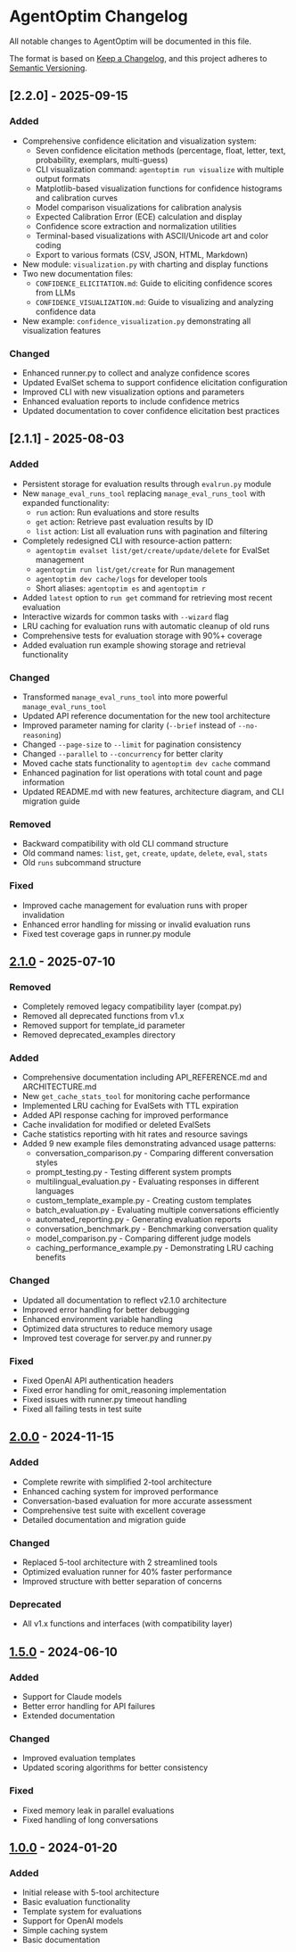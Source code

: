 # AgentOptim Changelog

All notable changes to AgentOptim will be documented in this file.

The format is based on [Keep a Changelog](https://keepachangelog.com/en/1.0.0/),
and this project adheres to [Semantic Versioning](https://semver.org/spec/v2.0.0.html).

## [2.2.0] - 2025-09-15

### Added
- Comprehensive confidence elicitation and visualization system:
  - Seven confidence elicitation methods (percentage, float, letter, text, probability, exemplars, multi-guess)
  - CLI visualization command: `agentoptim run visualize` with multiple output formats
  - Matplotlib-based visualization functions for confidence histograms and calibration curves
  - Model comparison visualizations for calibration analysis
  - Expected Calibration Error (ECE) calculation and display
  - Confidence score extraction and normalization utilities
  - Terminal-based visualizations with ASCII/Unicode art and color coding
  - Export to various formats (CSV, JSON, HTML, Markdown)
- New module: `visualization.py` with charting and display functions
- Two new documentation files:
  - `CONFIDENCE_ELICITATION.md`: Guide to eliciting confidence scores from LLMs
  - `CONFIDENCE_VISUALIZATION.md`: Guide to visualizing and analyzing confidence data
- New example: `confidence_visualization.py` demonstrating all visualization features

### Changed
- Enhanced runner.py to collect and analyze confidence scores
- Updated EvalSet schema to support confidence elicitation configuration
- Improved CLI with new visualization options and parameters
- Enhanced evaluation reports to include confidence metrics
- Updated documentation to cover confidence elicitation best practices

## [2.1.1] - 2025-08-03

### Added
- Persistent storage for evaluation results through `evalrun.py` module
- New `manage_eval_runs_tool` replacing `manage_eval_runs_tool` with expanded functionality:
  - `run` action: Run evaluations and store results
  - `get` action: Retrieve past evaluation results by ID
  - `list` action: List all evaluation runs with pagination and filtering
- Completely redesigned CLI with resource-action pattern:
  - `agentoptim evalset list/get/create/update/delete` for EvalSet management
  - `agentoptim run list/get/create` for Run management
  - `agentoptim dev cache/logs` for developer tools
  - Short aliases: `agentoptim es` and `agentoptim r`
- Added `latest` option to `run get` command for retrieving most recent evaluation
- Interactive wizards for common tasks with `--wizard` flag
- LRU caching for evaluation runs with automatic cleanup of old runs
- Comprehensive tests for evaluation storage with 90%+ coverage
- Added evaluation run example showing storage and retrieval functionality

### Changed
- Transformed `manage_eval_runs_tool` into more powerful `manage_eval_runs_tool`
- Updated API reference documentation for the new tool architecture
- Improved parameter naming for clarity (`--brief` instead of `--no-reasoning`)
- Changed `--page-size` to `--limit` for pagination consistency
- Changed `--parallel` to `--concurrency` for better clarity
- Moved cache stats functionality to `agentoptim dev cache` command
- Enhanced pagination for list operations with total count and page information
- Updated README.md with new features, architecture diagram, and CLI migration guide

### Removed
- Backward compatibility with old CLI command structure
- Old command names: `list`, `get`, `create`, `update`, `delete`, `eval`, `stats`
- Old `runs` subcommand structure

### Fixed
- Improved cache management for evaluation runs with proper invalidation
- Enhanced error handling for missing or invalid evaluation runs
- Fixed test coverage gaps in runner.py module

## [2.1.0] - 2025-07-10

### Removed
- Completely removed legacy compatibility layer (compat.py)
- Removed all deprecated functions from v1.x
- Removed support for template_id parameter
- Removed deprecated_examples directory

### Added
- Comprehensive documentation including API_REFERENCE.md and ARCHITECTURE.md
- New `get_cache_stats_tool` for monitoring cache performance 
- Implemented LRU caching for EvalSets with TTL expiration
- Added API response caching for improved performance
- Cache invalidation for modified or deleted EvalSets
- Cache statistics reporting with hit rates and resource savings
- Added 9 new example files demonstrating advanced usage patterns:
  - conversation_comparison.py - Comparing different conversation styles
  - prompt_testing.py - Testing different system prompts
  - multilingual_evaluation.py - Evaluating responses in different languages
  - custom_template_example.py - Creating custom templates
  - batch_evaluation.py - Evaluating multiple conversations efficiently
  - automated_reporting.py - Generating evaluation reports
  - conversation_benchmark.py - Benchmarking conversation quality
  - model_comparison.py - Comparing different judge models
  - caching_performance_example.py - Demonstrating LRU caching benefits

### Changed
- Updated all documentation to reflect v2.1.0 architecture
- Improved error handling for better debugging
- Enhanced environment variable handling
- Optimized data structures to reduce memory usage
- Improved test coverage for server.py and runner.py

### Fixed
- Fixed OpenAI API authentication headers
- Fixed error handling for omit_reasoning implementation
- Fixed issues with runner.py timeout handling
- Fixed all failing tests in test suite

## [2.0.0] - 2024-11-15

### Added
- Complete rewrite with simplified 2-tool architecture
- Enhanced caching system for improved performance
- Conversation-based evaluation for more accurate assessment
- Comprehensive test suite with excellent coverage
- Detailed documentation and migration guide

### Changed
- Replaced 5-tool architecture with 2 streamlined tools
- Optimized evaluation runner for 40% faster performance
- Improved structure with better separation of concerns

### Deprecated
- All v1.x functions and interfaces (with compatibility layer)

## [1.5.0] - 2024-06-10

### Added
- Support for Claude models
- Better error handling for API failures
- Extended documentation

### Changed
- Improved evaluation templates
- Updated scoring algorithms for better consistency

### Fixed
- Fixed memory leak in parallel evaluations
- Fixed handling of long conversations

## [1.0.0] - 2024-01-20

### Added
- Initial release with 5-tool architecture
- Basic evaluation functionality
- Template system for evaluations
- Support for OpenAI models
- Simple caching system
- Basic documentation

[2.1.0]: https://github.com/ericflo/agentoptim/compare/v2.0.0...v2.1.0
[2.0.0]: https://github.com/ericflo/agentoptim/compare/v1.5.0...v2.0.0
[1.5.0]: https://github.com/ericflo/agentoptim/compare/v1.0.0...v1.5.0
[1.0.0]: https://github.com/ericflo/agentoptim/releases/tag/v1.0.0
